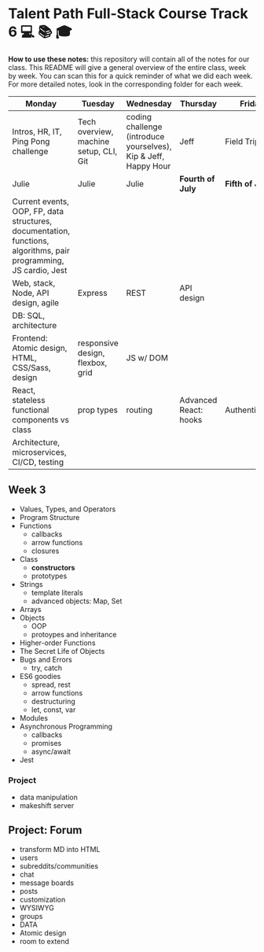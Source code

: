 # Talent Path Full-Stack Course Track 6 💻 📚 🎓

**How to use these notes:**
this repository will contain all of the notes for our class.
This README will give a general overview of the entire class, week by week.
You can scan this for a quick reminder of what we did each week.
For more detailed notes, look in the corresponding folder for each week.

| Monday                                                                                                            | Tuesday                                | Wednesday                                                       | Thursday              | Friday            |
| ----------------------------------------------------------------------------------------------------------------- | -------------------------------------- | --------------------------------------------------------------- | --------------------- | ----------------- |
| Intros, HR, IT, Ping Pong challenge                                                                               | Tech overview, machine setup, CLI, Git | coding challenge (introduce yourselves), Kip & Jeff, Happy Hour | Jeff                  | Field Trip        |
| Julie                                                                                                             | Julie                                  | Julie                                                           | **Fourth of July**    | **Fifth of July** |
| Current events, OOP, FP, data structures, documentation, functions, algorithms, pair programming, JS cardio, Jest |                                        |                                                                 |                       |                   |
| Web, stack, Node, API design, agile                                                                               | Express                                | REST                                                            | API design            |                   |
| DB: SQL, architecture                                                                                             |                                        |                                                                 |                       |                   |
| Frontend: Atomic design, HTML, CSS/Sass, design                                                                   | responsive design, flexbox, grid       | JS w/ DOM                                                       |                       |                   |
| React, stateless functional components vs class                                                                   | prop types                             | routing                                                         | Advanced React: hooks | Authentication    |
| Architecture, microservices, CI/CD, testing                                                                       |                                        |                                                                 |                       |                   |


## Week 3

- Values, Types, and Operators
- Program Structure
- Functions
  - callbacks
  - arrow functions
  - closures
- Class
  - **constructors**
  - prototypes
- Strings
  - template literals
  - advanced objects: Map, Set
- Arrays
- Objects
  - OOP
  - protoypes and inheritance
- Higher-order Functions
- The Secret Life of Objects
- Bugs and Errors
  - try, catch
- ES6 goodies
  - spread, rest
  - arrow functions
  - destructuring
  - let, const, var
- Modules
- Asynchronous Programming
  - callbacks
  - promises
  - async/await
- Jest

### Project

- data manipulation
- makeshift server

## Project: Forum

- transform MD into HTML
- users
- subreddits/communities
- chat
- message boards
- posts
- customization
- WYSIWYG
- groups
- DATA
- Atomic design
- room to extend